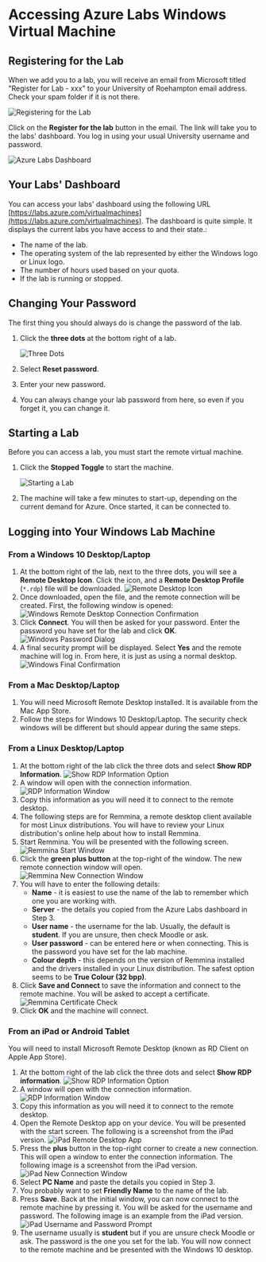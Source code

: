 # Accessing Azure Labs Windows Virtual Machine

## Registering for the Lab

When we add you to a lab, you will receive an email from Microsoft titled "Register for Lab - xxx" to your University of Roehampton email address. Check your spam folder if it is not there.

![Registering for the Lab](register.png)

Click on the **Register for the lab** button in the email. The link will take you to the labs' dashboard. You log in using your usual University username and password.

![Azure Labs Dashboard](labs-dashboard.png)

## Your Labs' Dashboard

You can access your labs' dashboard using the following URL [https://labs.azure.com/virtualmachines](https://labs.azure.com/virtualmachines). The dashboard is quite simple. It displays the current labs you have access to and their state.:

- The name of the lab.
- The operating system of the lab represented by either the Windows logo or Linux logo.
- The number of hours used based on your quota.
- If the lab is running or stopped.

## Changing Your Password

The first thing you should always do is change the password of the lab.

1. Click the **three dots** at the bottom right of a lab.

    ![Three Dots](change-password.png)

2. Select **Reset password**.
3. Enter your new password.
4. You can always change your lab password from here, so even if you forget it, you can change it.

## Starting a Lab

Before you can access a lab, you must start the remote virtual machine.

1. Click the **Stopped Toggle** to start the machine.

    ![Starting a Lab](starting-lab.png)

2. The machine will take a few minutes to start-up, depending on the current demand for Azure. Once started, it can be connected to.

## Logging into Your Windows Lab Machine

### From a Windows 10 Desktop/Laptop

1. At the bottom right of the lab, next to the three dots, you will see a **Remote Desktop Icon**. Click the icon, and a **Remote Desktop Profile** (`*.rdp`) file will be downloaded.
    ![Remote Desktop Icon](connect.png)
2. Once downloaded, open the file, and the remote connection will be created. First, the following window is opened:
    ![Windows Remote Desktop Connection Confirmation](windows-connect-check.png)
3. Click **Connect**. You will then be asked for your password. Enter the password you have set for the lab and click **OK**.
    ![Windows Password Dialog](windows-password.png)
4. A final security prompt will be displayed. Select **Yes** and the remote machine will log in. From here, it is just as using a normal desktop.
    ![Windows Final Confirmation](windows-final-check.png)

### From a Mac Desktop/Laptop

1. You will need Microsoft Remote Desktop installed. It is available from the Mac App Store.
2. Follow the steps for Windows 10 Desktop/Laptop. The security check windows will be different but should appear during the same steps.

### From a Linux Desktop/Laptop

1. At the bottom right of the lab click the three dots and select **Show RDP Information**.
    ![Show RDP Information Option](rdp-menu.png)
2. A window will open with the connection information.
    ![RDP Information Window](rdp-information.png)
3. Copy this information as you will need it to connect to the remote desktop.
4. The following steps are for Remmina, a remote desktop client available for most Linux distributions. You will have to review your Linux distribution's online help about how to install Remmina.
5. Start Remmina. You will be presented with the following screen.
    ![Remmina Start Window](remmina-start.png)
6. Click the **green plus button** at the top-right of the window. The new remote connection window will open.
    ![Remmina New Connection Window](remmina-new-connection.png)
7. You will have to enter the following details:
    - **Name** - it is easiest to use the name of the lab to remember which one you are working with.
    - **Server** - the details you copied from the Azure Labs dashboard in Step 3.
    - **User name** - the username for the lab. Usually, the default is **student**. If you are unsure, then check Moodle or ask.
    - **User password** - can be entered here or when connecting. This is the password you have set for the lab machine.
    - **Colour depth** - this depends on the version of Remmina installed and the drivers installed in your Linux distribution. The safest option seems to be **True Colour (32 bpp)**.
8. Click **Save and Connect** to save the information and connect to the remote machine. You will be asked to accept a certificate.
    ![Remmina Certificate Check](remmina-certificate.png)
9. Click **OK** and the machine will connect.

### From an iPad or Android Tablet

You will need to install Microsoft Remote Desktop (known as RD Client on Apple App Store).

1. At the bottom right of the lab click the three dots and select **Show RDP information**.
    ![Show RDP Information Option](rdp-menu.png)
2. A window will open with the connection information.
    ![RDP Information Window](rdp-information.png)
3. Copy this information as you will need it to connect to the remote desktop.
4. Open the Remote Desktop app on your device. You will be presented with the start screen. The following is a screenshot from the iPad version.
    ![iPad Remote Desktop App](ipad-app.png)
5. Press the **plus** button in the top-right corner to create a new connection. This will open a window to enter the connection information. The following image is a screenshot from the iPad version.
    ![iPad New Connection Window](ipad-new-connection.png)
6. Select **PC Name** and paste the details you copied in Step 3.
7. You probably want to set **Friendly Name** to the name of the lab.
8. Press **Save**. Back at the initial window, you can now connect to the remote machine by pressing it. You will be asked for the username and password. The following image is an example from the iPad version.
    ![iPad Username and Password Prompt](ipad-username.png)
9. The username usually is **student** but if you are unsure check Moodle or ask. The password is the one you set for the lab. You will now connect to the remote machine and be presented with the Windows 10 desktop.